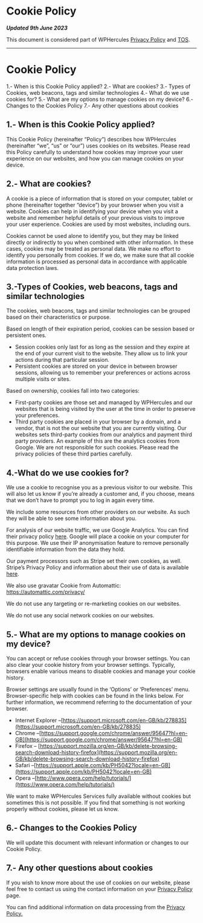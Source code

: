 # Cookie Policy

***Updated 9th June 2023***

This document is considered part of WPHercules [Privacy Policy](https://wpherc.com/terms/privacy-policy/) and [TOS](https://wpherc.com/terms/terms-of-service/).

---

# Cookie Policy

1.- When is this Cookie Policy applied?
2.- What are cookies?
3.- Types of Cookies, web beacons, tags and similar technologies
4.- What do we use cookies for?
5.- What are my options to manage cookies on my device?
6.- Changes to the Cookies Policy
7.- Any other questions about cookies

## 1.- When is this Cookie Policy applied?

This Cookie Policy (hereinafter “Policy”) describes how WPHercules (hereinafter “we”, “us” or “our”) uses cookies on its websites. Please read this Policy carefully to understand how cookies may improve your user experience on our websites, and how you can manage cookies on your device.

## 2.- What are cookies?

A cookie is a piece of information that is stored on your computer, tablet or phone (hereinafter together “device”) by your browser when you visit a website. Cookies can help in identifying your device when you visit a website and remember helpful details of your previous visits to improve your user experience. Cookies are used by most websites, including ours.

Cookies cannot be used alone to identify you, but they may be linked directly or indirectly to you when combined with other information. In these cases, cookies may be treated as personal data. We make no effort to identify you personally from cookies. If we do, we make sure that all cookie information is processed as personal data in accordance with applicable data protection laws.

## 3.-Types of Cookies, web beacons, tags and similar technologies

The cookies, web beacons, tags and similar technologies can be grouped based on their characteristics or purpose.

Based on length of their expiration period, cookies can be session based or persistent ones.

- Session cookies only last for as long as the session and they expire at the end of your current visit to the website. They allow us to link your actions during that particular session.
- Persistent cookies are stored on your device in between browser sessions, allowing us to remember your preferences or actions across multiple visits or sites.

Based on ownership, cookies fall into two categories:

- First-party cookies are those set and managed by WPHercules and our websites that is being visited by the user at the time in order to preserve your preferences.
- Third party cookies are placed in your browser by a domain, and a vendor, that is not the our website that you are currently visiting. Our websites sets third-party cookies from our analytics and payment third party providers. An example of this are the analytics cookies from Google. We are not responsible for such cookies. Please read the privacy policies of these third parties carefully.

## 4.-What do we use cookies for?

We use a cookie to recognise you as a previous visitor to our website. This will also let us know if you’re already a customer and, if you choose, means that we don’t have to prompt you to log in again every time.

We include some resources from other providers on our website. As such they will be able to see some information about you.

For analysis of our website traffic, we use Google Analytics. You can find their privacy policy [here](https://support.google.com/analytics/answer/6004245?hl=en). Google will place a cookie on your computer for this purpose. We use their IP anonymisation feature to remove personally identifiable information from the data they hold.

Our payment processors such as Stripe set their own cookies, as well. Stripe’s Privacy Policy and information about their use of data is available [here](https://stripe.com/us/privacy).

We also use gravatar Cookie from Automattic: https://automattic.com/privacy/

We do not use any targeting or re-marketing cookies on our websites.

We do not use any social network cookies on our websites.

## 5.- What are my options to manage cookies on my device?

You can accept or refuse cookies through your browser settings. You can also clear your cookie history from your browser settings. Typically, browsers enable various means to disable cookies and manage your cookie history.

Browser settings are usually found in the ‘Options’ or ‘Preferences’ menu. Browser-specific help with cookies can be found in the links below. For further information, we recommend referring to the documentation of your browser.

- Internet Explorer –[https://support.microsoft.com/en-GB/kb/278835](https://support.microsoft.com/en-GB/kb/278835)
- Chrome –[https://support.google.com/chrome/answer/95647?hl=en-GB](https://support.google.com/chrome/answer/95647?hl=en-GB)
- Firefox – [https://support.mozilla.org/en-GB/kb/delete-browsing-search-download-history-firefox](https://support.mozilla.org/en-GB/kb/delete-browsing-search-download-history-firefox)
- Safari –[https://support.apple.com/kb/PH5042?locale=en-GB](https://support.apple.com/kb/PH5042?locale=en-GB)
- Opera –[http://www.opera.com/help/tutorials/](https://www.opera.com/help/tutorials/)

We want to make WPHercules Services fully available without cookies but sometimes this is not possible. If you find that something is not working properly without cookies, please let us know.

## 6.- Changes to the Cookies Policy

We will update this document with relevant information or changes to our Cookie Policy.

## 7.- Any other questions about cookies

If you wish to know more about the use of cookies on our website, please feel free to contact us using the contact information on your [Privacy Policy](https://wpherc.com/terms/privacy-policy/) page.

You can find additional information on data processing from the [Privacy Policy.](https://wpherc.com/terms/privacy-policy/)


